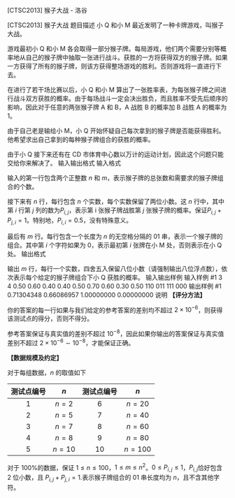 



[CTSC2013] 猴子大战 - 洛谷














[CTSC2013] 猴子大战
题目描述
小 Q 和小 M 最近发明了一种卡牌游戏，叫猴子大战。

游戏最初小 Q 和小 M 各会取得一部分猴子牌。每局游戏，他们两个需要分别等概率地从自己的猴子牌中抽取一张进行战斗。获胜的一方将获得双方的猴子牌。如果一方获得了所有的猴子牌，则该方获得整场游戏的胜利。否则游戏将一直进行下去。

在进行了若干场比赛以后，小 Q 和小 M 算出了一张胜率表，为每张猴子牌之间进行战斗双方获胜的概率。由于每场战斗一定会决出胜负，而且胜率不受先后顺序的影响，因此对于任意的两张猴子牌 A 和 B，A 战胜 B 的概率加 B 战胜 A 的概率为 $1$。

由于自己老是输给小 M，小 Q 开始怀疑自己每次拿到的猴子牌是否能获得胜利。他希望求出自己拿到的每种猴子牌组合的获胜的概率。

由于小 Q 接下来还有在 CD 市体育中心数以万计的运动计划，因此这个问题只能交给你来解决了。
输入输出格式
输入格式

输入的第一行包含两个正整数 $n$ 和 $m$，表示猴子牌的总张数和需要求的猴子牌组合的个数。

接下来有 $n$ 行，每行包含 $n$ 个实数，每个实数保留了两位小数。这 $n$ 行中，其中第 $i$ 行第 $j$ 列的数为$P_{i,j}$，表示第 i 张猴子牌战胜第 $j$ 张猴子牌的概率。保证$P_{i,j} + P_{j,i} = 1$。特别地，$P_{i,i} = 0.5$，没有特殊意义。

最后有 $m$ 行。每行包含一个长度为 $n$ 的无空格分隔的 $01$ 串，表示一个猴子牌的组合。其中第 $i$ 个字符如果为 $0$，表示最初第 $i$ 张牌在小 M 处，否则表示在小 Q 处。
输出格式

输出 $m$ 行，每行一个实数，四舍五入保留八位小数（请强制输出八位浮点数），依次表示每个给定的猴子牌组合下小 Q 获胜的概率。
输入输出样例
输入样例 #1
3 4
0.50 0.60 0.40
0.40 0.50 0.70
0.60 0.30 0.50
110
011
111
000
输出样例 #1
0.71304348
0.66086957
1.00000000
0.00000000
说明
**【评分方法】**

你的答案的每一行如果与我们给定的参考答案的差别均不超过 $2 \times 10^{-6}$，则获得该测试点的得分，否则不得分。

参考答案保证与真实值的差别不超过 $10 ^ {-8}$，因此如果你输出的答案保证与真实值差别不超过 $2 \times 10^{-6}\sim 10 ^ {-8}$，才能保证正确。

**【数据规模及约定】**

对于每组数据，$n$ 的取值如下

测试点编号|$n$|测试点编号|$n$
:-:|:-:|:-:|:-:
1|$n = 2$|6|$n = 20$
2|$n = 5$|7|$n = 40$
3|$n = 7$|8|$n = 60$
4|$n = 8$|9|$n = 80$
5|$n = 10$|10|$n = 100$

对于 100%的数据，保证 $1 ≤ n ≤ 100$，$1 ≤ m ≤ n^2$。$0 ≤ P_{i,j} ≤ 1$，$P_{i,j}$恰好包含 $2$ 位小数，且 $P_{i,j} + P_{j,i} = 1$.表示猴子牌组合的 $01$ 串长度均为 $n$，且不含其他字符。






